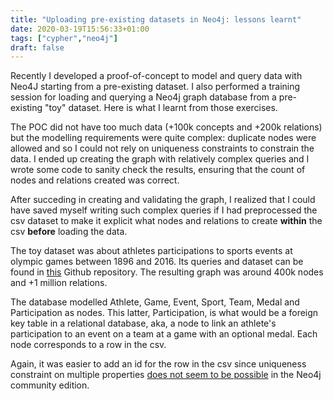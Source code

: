 ```yaml
---
title: "Uploading pre-existing datasets in Neo4j: lessons learnt"
date: 2020-03-19T15:56:33+01:00
tags: ["cypher","neo4j"]
draft: false
---
```


Recently I developed a proof-of-concept to model and query data with Neo4J starting from a pre-existing dataset. I also performed a training session for loading and querying a Neo4j graph database from a pre-existing "toy" dataset. Here is what I learnt from those exercises.  <!--more-->

The POC did not have too much data (+100k concepts and +200k relations) but the modelling requirements were quite complex: duplicate nodes were allowed and so I could not rely on uniqueness constraints to constrain the data.  I ended up creating the graph with relatively complex queries and I wrote some code to sanity check the results, ensuring that the count of nodes and relations created was correct.

After succeding in creating and validating the graph, I realized that I could have saved myself writing such complex queries if I had preprocessed the csv dataset to make it explicit what nodes and relations to create **within** the csv **before** loading the data. 

The toy dataset was about athletes participations to sports events at olympic games between 1896 and 2016. Its queries and dataset can be found in [this](https://github.com/nadjet/neo4j_example) Github repository. The resulting graph was around 400k nodes and +1 million relations.

The database modelled Athlete, Game, Event, Sport, Team, Medal and Participation as nodes. This latter, Participation, is what would be a foreign key table in a relational database, aka, a node to link an athlete's participation to an event on a team at a game with an optional medal. Each node corresponds to a row in the csv. 

Again, it was easier to add an id for the row in the csv since uniqueness constraint on multiple properties [does not seem to be possible](https://stackoverflow.com/questions/22498054/how-to-create-unique-constraint-involving-multiple-properties-in-neo4j) in the Neo4j community edition.



